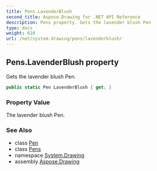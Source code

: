 ```yaml
---
title: Pens.LavenderBlush
second_title: Aspose.Drawing for .NET API Reference
description: Pens property. Gets the lavender blush Pen
type: docs
weight: 610
url: /net/system.drawing/pens/lavenderblush/
---
```

## Pens.LavenderBlush property

Gets the lavender blush Pen.

```csharp
public static Pen LavenderBlush { get; }
```

### Property Value

The lavender blush Pen.

### See Also

* class [Pen](../../pen/)
* class [Pens](../)
* namespace [System.Drawing](../../pens/)
* assembly [Aspose.Drawing](../../../)


